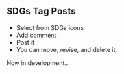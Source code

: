 ## SDGs Tag Posts

- Select from SDGs icons
- Add comment
- Post it
- You can move, revise, and delete it.

Now in development...
